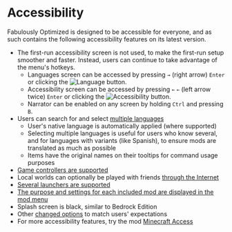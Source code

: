 # Accessibility

Fabulously Optimized is designed to be accessible for everyone, and as such contains the following accessibility features on its latest version.

* The first-run accessibility screen is not used, to make the first-run setup smoother and faster. Instead, users can continue to take advantage of the menu's hotkeys.
  * Languages screen can be accessed by pressing `→` (right arrow) `Enter` or clicking the ![Language](https://minecraft.wiki/images/LanguageButton.png) button. 
  * Accessibility screen can be accessed by pressing `←` `←` (left arrow twice) `Enter` or clicking the ![Accessibility](https://minecraft.wiki/images/AccessibilityButton.png) button.
  * Narrator can be enabled on any screen by holding `Ctrl` and pressing `B`.
* Users can search for and select [multiple languages](language-support.md)
  * User's native language is automatically applied (where supported)
  * Selecting multiple languages is useful for users who know several, and for languages with variants (like Spanish), to ensure mods are translated as much as possible
  * Items have the original names on their tooltips for command usage purposes
* [Game controllers are supported](disclaimers.md)
* Local worlds can optionally be played with friends [through the Internet](disclaimers.md)
* [Several launchers are supported](install-instructions.md)
* [The purpose and settings for each included mod are displayed in the mod menu](changed-options.md#resource-packs)
* Splash screen is black, similar to Bedrock Edition
* Other [changed options](changed-options.md) to match users' expectations
* For more accessibility features, try the mod [Minecraft Access](https://modrinth.com/mod/minecraft-access/)
